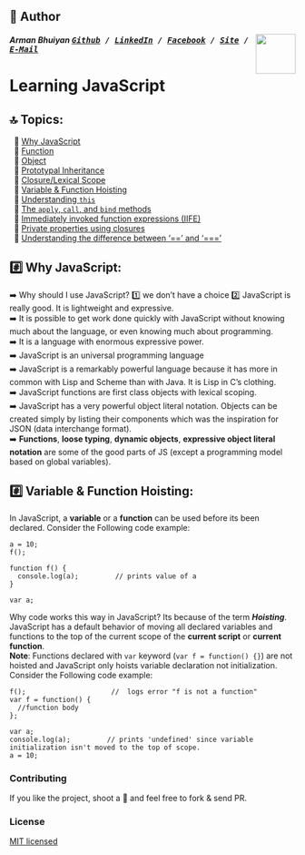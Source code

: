 ## 📝 Author
[<img src="https://media.licdn.com/dms/image/C5103AQE3SdZqmIyW0A/profile-displayphoto-shrink_200_200/0?e=1533168000&v=beta&t=reTZbwaCbB9R9V47Q9XiBGgGpY6_dS0KSK_gA8WsVCc" align="right" height="70" width="70">](http://armanbhuiyan.com)

##### Arman Bhuiyan <kbd>[Github](https://github.com/arman37) / [LinkedIn](https://www.linkedin.com/in/arman-bhuiyan) / [Facebook](https://www.facebook.com/arman.it37) / [Site](http://armanbhuiyan.com) /  [E-Mail](mailto:arman.it37@gmail.com)</kbd>

# Learning JavaScript

## :top: Topics:
&nbsp; :large_orange_diamond: [Why JavaScript](#whyjs) <br />
&nbsp; :large_orange_diamond: [Function](#function) <br />
&nbsp; :large_orange_diamond: [Object](#object) <br />
&nbsp; :large_orange_diamond: [Prototypal Inheritance](prototype#) <br />
&nbsp; :large_orange_diamond: [Closure/Lexical Scope](#closure) <br />
&nbsp; :large_orange_diamond: [Variable & Function Hoisting](#hoisting) <br />
&nbsp; :large_orange_diamond: [Understanding `this`](#this) <br />
&nbsp; :large_orange_diamond: [The `apply`, `call`, and `bind` methods](#applycallbind) <br />
&nbsp; :large_orange_diamond: [Immediately invoked function expressions (IIFE)](#IIFE) <br />
&nbsp; :large_orange_diamond: [Private properties using closures](#private) <br />
&nbsp; :large_orange_diamond: [Understanding the difference between ‘==’ and ‘===’](#equal) <br />

## :hash: <a name="whyjs">Why JavaScript</a>:
:arrow_right: Why should I use JavaScript? :one:  we don’t have a choice :two: JavaScript is really good. It is lightweight and expressive. <br />
:arrow_right: It is possible to get work done quickly with JavaScript without knowing much about the language, or even knowing much about programming. <br />
:arrow_right: It is a language with enormous expressive power. <br />
:arrow_right: JavaScript is an universal programming language <br />
:arrow_right: JavaScript is a remarkably powerful language because it has more in common with Lisp and Scheme than with Java. It is Lisp in C’s clothing. <br />
:arrow_right: JavaScript functions are first class objects with lexical scoping. <br />
:arrow_right: JavaScript has a very powerful object literal notation. Objects can be created simply by listing their components which was the inspiration for JSON (data interchange format). <br />
:arrow_right: **Functions**, **loose typing**, **dynamic objects**, **expressive object literal notation** are some of the good parts of JS (except a programming model based on global variables). <br />

## :hash: <a name="hoisting">Variable & Function Hoisting</a>:
In JavaScript, a **variable** or a **function** can be used before its been declared.
Consider the Following code example:

```
a = 10;
f();

function f() {
  console.log(a);         // prints value of a
}

var a;
```
Why code works this way in JavaScript? Its because of the term **_Hoisting_**. JavaScript has a default behavior of moving all declared variables and functions to the top of the current scope of the **current script** or **current function**. <br />
**Note**: Functions declared with `var` keyword (`var f = function() {}`) are not hoisted and JavaScript only hoists variable declaration not initialization. <br />
Consider the Following code example:

```
f();                     //  logs error "f is not a function"
var f = function() {
  //function body
};

var a;
console.log(a);         // prints 'undefined' since variable initialization isn't moved to the top of scope.
a = 10;
```


### Contributing
If you like the project, shoot a :star2: and feel free to fork & send PR.


### License

[MIT licensed](./LICENSE)

